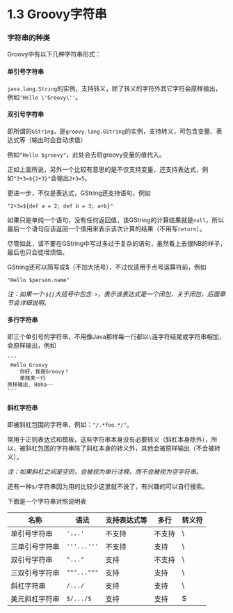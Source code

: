 # 1.3 Groovy字符串

### 字符串的种类
Groovy中有以下几种字符串形式：

#### 单引号字符串

`java.lang.String`的实例，支持转义，除了转义的字符外其它字符会原样输出，例如`'Hello \'Groovy\''`。

#### 双引号字符串

即所谓的`GString`，是`groovy.lang.GString`的实例，支持转义，可包含变量、表达式等（输出时会自动求值）

例如`"Hello $groovy"`，此处会去将groovy变量的值代入。

正如上面所说，另外一个比较有意思的是不仅支持变量，还支持表达式，例如`"2+3=${2+3}"`会输出`2+3=5`。

更进一步，不仅是表达式，GString还支持语句，例如

`"2+3=${def a = 2; def b = 3; a+b}"`

如果只是单纯一个语句，没有任何返回值，该GString的计算结果就是`null`，所以最后一个语句应该返回一个值用来表示该次计算的结果（不用写`return`）。

尽管如此，请不要在GString中写过多过于复杂的语句，虽然看上去很NB的样子，最后也只会徒增烦恼。

GString还可以简写成$（不加大括号），不过仅适用于点号运算符前，例如

`"Hello $person.name"`

_注：如果一个·`${}`大括号中包含`->`，表示该表达式是一个闭包，关于闭包，后面章节会详细说明。_

#### 多行字符串

即三个单引号的字符串，不用像Java那样每一行都以`\`连字符结尾或字符串相加，会原样输出，例如

```java
'''
 Hello Groovy
    你好，我是Groovy！
    单独来一行
原样输出, Haha~~
'''
```

#### 斜杠字符串

即被斜杠包围的字符串，例如：`"/.*foo.*/"`。

常用于正则表达式和模板，这些字符串本身没有必要转义（斜杠本身除外），所以，被斜杠包围的字符串除了斜杠本身的转义外，其他会被原样输出（不会被转义）。

_注：如果斜杠之间是空的，会被视为单行注释，而不会被视为空字符串。_

还有一种`$/`字符串因为用的比较少这里就不说了，有兴趣的可以自行搜索。

下面是一个字符串对照说明表

名称 | 语法 | 支持表达式等 | 多行 | 转义符
-- | -- | -- | -- | --
单引号字符串 | `'...'` | 不支持 | 不支持 | \
三单引号字符串 | `'''...'''` | 不支持 | 支持 | \
双引号字符串 | `"..."` | 支持 | 不支持 | \
三双引号字符串 | `"""..."""` | 支持 | 支持 | \
斜杠字符串 | `/.../` | 支持 | 支持 | \
美元斜杠字符串 | `$/.../$` | 支持 | 支持 | $
